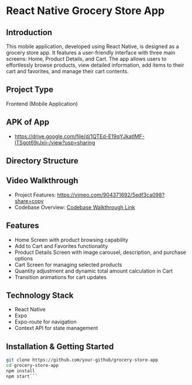# React Native Grocery Store App

## Introduction
This mobile application, developed using React Native, is designed as a grocery store app. It features a user-friendly interface with three main screens: Home, Product Details, and Cart. The app allows users to effortlessly browse products, view detailed information, add items to their cart and favorites, and manage their cart contents.

## Project Type
Frontend (Mobile Application)

## APK of App
- https://drive.google.com/file/d/1QTEd-E19qYJkatlMF-lTSgot69rJxii-/view?usp=sharing

## Directory Structure




## Video Walkthrough
- Project Features: https://vimeo.com/904371692/5edf3ca098?share=copy
- Codebase Overview: [Codebase Walkthrough Link](#)

## Features
- Home Screen with product browsing capability
- Add to Cart and Favorites functionality
- Product Details Screen with image carousel, description, and purchase options
- Cart Screen for managing selected products
- Quantity adjustment and dynamic total amount calculation in Cart
- Transition animations for cart updates

## Technology Stack
- React Native
- Expo
- Expo-route for navigation
- Context API for state management

## Installation & Getting Started
```bash
git clone https://github.com/your-github/grocery-store-app
cd grocery-store-app
npm install
npm start```





